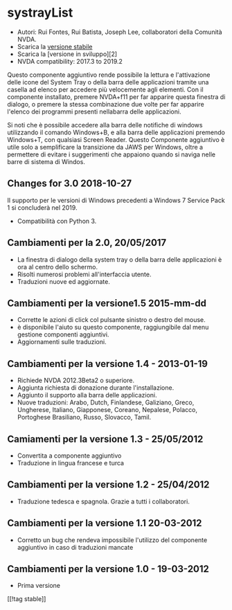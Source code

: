 # systrayList #

*   Autori: Rui Fontes, Rui Batista, Joseph Lee, collaboratori della
    Comunità NVDA.
*   Scarica la [versione stabile][1]
*   Scarica la [versione in sviluppo][2]
*   NVDA compatibility: 2017.3 to 2019.2

Questo componente aggiuntivo rende possibile la lettura e l'attivazione
delle icone del System Tray o della barra delle applicazioni  tramite una
casella ad elenco per accedere più velocemente agli elementi. Con il
componente installato, premere NVDA+f11 per far apparire questa finestra di
dialogo, o premere la stessa combinazione due volte per far apparire
l'elenco dei programmi presenti nellabarra delle applicazioni. 

Si noti che è possibile accedere alla barra delle notifiche di windows
utilizzando il comando Windows+B, e alla barra delle applicazioni premendo
Windows+T, con qualsiasi Screen Reader. Questo Componente aggiuntivo è utile
solo a semplificare la transizione da JAWS per Windows, oltre a permettere
di evitare i suggerimenti che appaiono quando si naviga nelle barre di
sistema di Windos.

## Changes for 3.0 2018-10-27 ##

Il supporto per le versioni di Windows precedenti a Windows 7 Service Pack 1
si concluderà nel 2019. 

* Compatibilità con Python 3.

## Cambiamenti per la 2.0, 20/05/2017 ##

* La finestra di dialogo della system tray o della barra delle applicazioni
  è ora al centro dello schermo.
* Risolti numerosi problemi all'interfaccia utente.
* Traduzioni nuove ed aggiornate.

## Cambiamenti per la versione1.5 2015-mm-dd ##

* Corrette le azioni di click col pulsante sinistro o destro del mouse.
* è disponibile l'aiuto su questo componente, raggiungibile dal menu
  gestione componenti aggiuntivi.
* Aggiornamenti sulle traduzioni.

## Cambiamenti per la versione 1.4 - 2013-01-19 ##

* Richiede NVDA 2012.3Beta2 o superiore.
* Aggiunta richiesta di donazione durante l'installazione.
* Aggiunto il supporto alla barra delle applicazioni.
* Nuove traduzioni: Arabo, Dutch, Finlandese, Galiziano, Greco, Ungherese,
  Italiano, Giapponese, Coreano, Nepalese, Polacco, Portoghese Brasiliano,
  Russo, Slovacco, Tamil.

## Camiamenti per la versione 1.3 - 25/05/2012 ##

* Convertita a componente aggiuntivo
* Traduzione in lingua francese e turca

## Cambiamenti per la versione 1.2 - 25/04/2012 ##

* Traduzione tedesca e spagnola. Grazie a tutti i collaboratori.

## Cambiamenti per la versione 1.1 20-03-2012 ##

* Corretto un bug che rendeva impossibile l'utilizzo del componente
  aggiuntivo in caso di traduzioni mancate

## Cambiamenti per la versione 1.0 - 19-03-2012 ##

* Prima versione

[[!tag stable]]

[1]: https://addons.nvda-project.org/files/get.php?file=st

